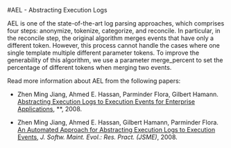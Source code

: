#AEL - Abstracting Execution Logs

AEL is one of the state-of-the-art log parsing approaches, which comprises four steps: anonymize, tokenize, categorize, and reconcile. In particular, in the reconcile step, the original algorithm merges events that have only a different token. However, this process cannot handle the cases where one single template multiple different parameter tokens. To improve the generability of this algorithm, we use a parameter merge_percent to set the percentage of different tokens when merging two events.

Read more information about AEL from the following papers:

+ Zhen Ming Jiang, Ahmed E. Hassan, Parminder Flora, Gilbert Hamann. [Abstracting Execution Logs to Execution Events for Enterprise Applications](https://www.researchgate.net/profile/Ahmed_E_Hassan/publication/4366728_Abstracting_Execution_Logs_to_Execution_Events_for_Enterprise_Applications_Short_Paper/links/5577f2cf08aeacff200054cd/Abstracting-Execution-Logs-to-Execution-Events-for-Enterprise-Applications-Short-Paper.pdf), **, 2008.

+ Zhen Ming Jiang, Ahmed E. Hassan, Gilbert Hamann, Parminder Flora. [An Automated Approach for Abstracting Execution Logs to Execution Events](http://www.cse.yorku.ca/~zmjiang/publications/jsme2008.pdf), *J. Softw. Maint. Evol.: Res. Pract. (JSME)*, 2008.



